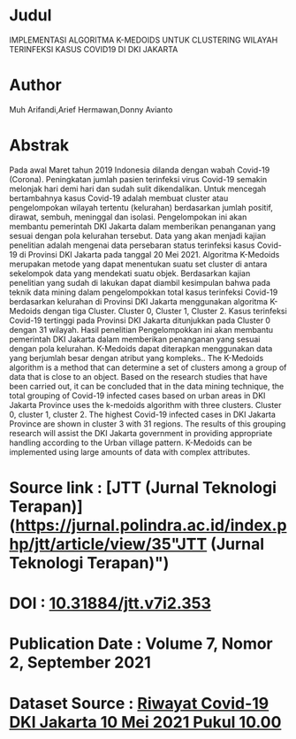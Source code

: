 # Judul 
IMPLEMENTASI ALGORITMA K-MEDOIDS UNTUK CLUSTERING WILAYAH TERINFEKSI KASUS COVID19 DI DKI JAKARTA
# Author 
Muh Arifandi,Arief Hermawan,Donny Avianto
# Abstrak
Pada awal Maret tahun 2019 Indonesia dilanda dengan wabah Covid-19 (Corona). Peningkatan jumlah pasien terinfeksi virus Covid-19 semakin melonjak hari demi hari dan sudah sulit dikendalikan. Untuk mencegah bertambahnya kasus Covid-19 adalah membuat cluster atau pengelompokan wilayah tertentu (kelurahan) berdasarkan jumlah positif, dirawat, sembuh, meninggal dan isolasi. Pengelompokan ini akan membantu pemerintah DKI Jakarta dalam memberikan penanganan yang sesuai dengan pola kelurahan tersebut. Data yang akan menjadi kajian penelitian adalah mengenai data persebaran status terinfeksi kasus Covid-19 di Provinsi DKI Jakarta pada tanggal 20 Mei 2021. Algoritma K-Medoids merupakan metode yang dapat menentukan suatu set cluster di antara sekelompok data yang mendekati suatu objek. Berdasarkan kajian penelitian yang sudah di lakukan dapat diambil kesimpulan bahwa pada teknik data mining dalam pengelompokkan total kasus terinfeksi Covid-19 berdasarkan kelurahan di Provinsi DKI Jakarta menggunakan algoritma K-Medoids dengan tiga Cluster. Cluster 0, Cluster 1, Cluster 2. Kasus terinfeksi Covid-19 tertinggi pada Provinsi DKI Jakarta ditunjukkan pada Cluster 0 dengan 31 wilayah. Hasil penelitian Pengelompokkan ini akan membantu pemerintah DKI Jakarta dalam memberikan penanganan yang sesuai dengan pola kelurahan. K-Medoids dapat diterapkan menggunakan data yang berjumlah besar dengan atribut yang kompleks.. The K-Medoids algorithm is a method that can determine a set of clusters among a group of data that is close to an object. Based on the research studies that have been carried out, it can be concluded that in the data mining technique, the total grouping of Covid-19 infected cases based on urban areas in DKI Jakarta Province uses the k-medoids algorithm with three clusters. Cluster 0, cluster 1, cluster 2. The highest Covid-19 infected cases in DKI Jakarta Province are shown in cluster 3 with 31 regions. The results of this grouping research will assist the DKI Jakarta government in providing appropriate handling according to the Urban village pattern. K-Medoids can be implemented using large amounts of data with complex attributes.
# Source link : [JTT (Jurnal Teknologi Terapan)](https://jurnal.polindra.ac.id/index.php/jtt/article/view/35"JTT (Jurnal Teknologi Terapan)")
# DOI : [10.31884/jtt.v7i2.353](https://doi.org/10.31884/jtt.v7i2.353"DOI")
# Publication Date : Volume 7, Nomor 2, September 2021 
# Dataset Source : [Riwayat Covid-19 DKI Jakarta 10 Mei 2021 Pukul 10.00](https://riwayat-file-covid-19-dkijakartajakartagis.hub.arcgis.com)
